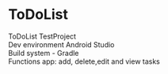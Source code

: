# ToDoList
ToDoList TestProject<br/>
Dev environment Android Studio<br/>
Build system - Gradle<br/>
Functions app: add, delete,edit and view tasks
